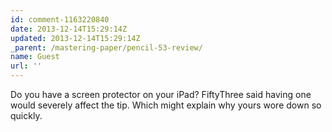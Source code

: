 ```yaml
---
id: comment-1163220840
date: 2013-12-14T15:29:14Z
updated: 2013-12-14T15:29:14Z
_parent: /mastering-paper/pencil-53-review/
name: Guest
url: ''
---
```


Do you have a screen protector on your iPad? FiftyThree said having one
would severely affect the tip. Which might explain why yours wore down so quickly.
